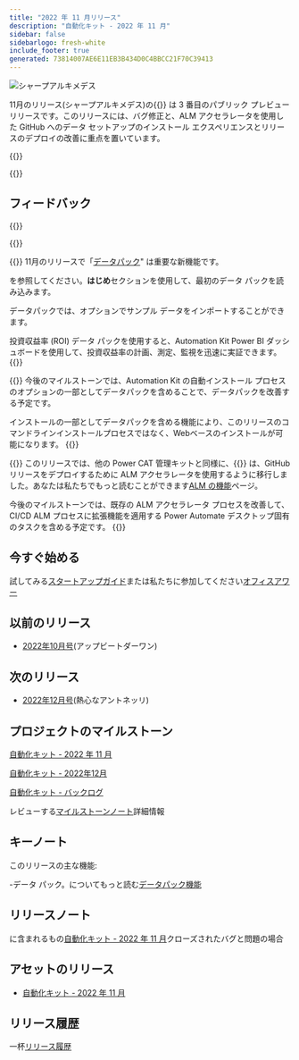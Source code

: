 ```yaml
---
title: "2022 年 11 月リリース"
description: "自動化キット - 2022 年 11 月"
sidebar: false
sidebarlogo: fresh-white
include_footer: true
generated: 73814007AE6E11EB3B434D0C4BBCC21F70C39413
---
```


<div class="optional">

![シャープアルキメデス](/images/sharp-archimedes.png)

11月のリリース(シャープアルキメデス)の{{<product-name>}} は 3 番目のパブリック プレビュー リリースです。このリリースには、バグ修正と、ALM アクセラレータを使用した GitHub へのデータ セットアップのインストール エクスペリエンスとリリースのデプロイの改善に重点を置いています。

</div>

{{<presentation slides="1,2,3">}}

<div class="optional">

{{<presentationStyles>}}

## フィードバック

{{<questions name="/content/ja/releases/november-2022.json" completed="フィードバックをお寄せいただきありがとうございます" shownavigationbuttons="false" locale="ja">}}

</div>

{{<slideStyles>}}

{{<slide  id="slide1" audio="releases/november-2022/DataPacks.mp3" description="Automation Kit Overview" image="releases/november-2022/DataPacks.svg" >}}
11月のリリースで「[データパック](/ja/features/datapacks)" は重要な新機能です。

を参照してください。**はじめ**セクションを使用して、最初のデータ パックを読み込みます。

データパックでは、オプションでサンプル データをインポートすることができます。

投資収益率 (ROI) データ パックを使用すると、Automation Kit Power BI ダッシュボードを使用して、投資収益率の計画、測定、監視を迅速に実証できます。
{{</slide>}}

{{<slide  id="slide2" audio="releases/november-2022/DataPacks-WhatsNext.mp3" description="Automation Kit Features" image="releases/november-2022/DataPacks-WhatsNext.svg?v=1" >}}
今後のマイルストーンでは、Automation Kit の自動インストール プロセスのオプションの一部としてデータパックを含めることで、データパックを改善する予定です。

インストールの一部としてデータパックを含める機能により、このリリースのコマンドラインインストールプロセスではなく、Webベースのインストールが可能になります。
{{</slide>}}


{{<slide id="slide3" audio="releases/november-2022/alm-roadmap.mp3" description="ALM Roadmap" localImage="/images/illustrations/alm-roadmap-2022-11.svg" >}}
このリリースでは、他の Power CAT 管理キットと同様に、{{<product-name>}} は、GitHub リリースをデプロイするために ALM アクセラレータを使用するように移行しました。あなたは私たちでもっと読むことができます[ALM の機能](/ja/features/alm)ページ。

今後のマイルストーンでは、既存の ALM アクセラレータ プロセスを改善して、CI/CD ALM プロセスに拡張機能を適用する Power Automate デスクトップ固有のタスクを含める予定です。
{{</slide>}}

<div class="optional">

## 今すぐ始める

試してみる[スタートアップガイド](/ja/get-started)または私たちに参加してください[オフィスアワー](/ja/office-hours)

## 以前のリリース

- [2022年10月号](/ja/releases/october-2022)(アップビートダーワン)

## 次のリリース

- [2022年12月号](/ja/releases/december-2022)(熱心なアントネッリ)

## プロジェクトのマイルストーン

[自動化キット - 2022 年 11 月](https://github.com/orgs/microsoft/projects/486/views/4)

[自動化キット - 2022年12月](https://github.com/orgs/microsoft/projects/486/views/5)

[自動化キット - バックログ](https://github.com/orgs/microsoft/projects/486/views/1)

レビューする[マイルストーンノート](/ja/releases/milestones)詳細情報

## キーノート

このリリースの主な機能:

-データ パック。についてもっと読む[データパック機能](/ja/features/datapacks)

## リリースノート

に含まれるもの[自動化キット - 2022 年 11 月](https://github.com/microsoft/powercat-automation-kit/releases/tag/AutomationKit-November2022)クローズされたバグと問題の場合

## アセットのリリース

- [自動化キット - 2022 年 11 月](https://github.com/microsoft/powercat-automation-kit/releases/tag/AutomationKit-November2022)

## リリース履歴

一杯[リリース履歴](/ja/releases)

</div>
